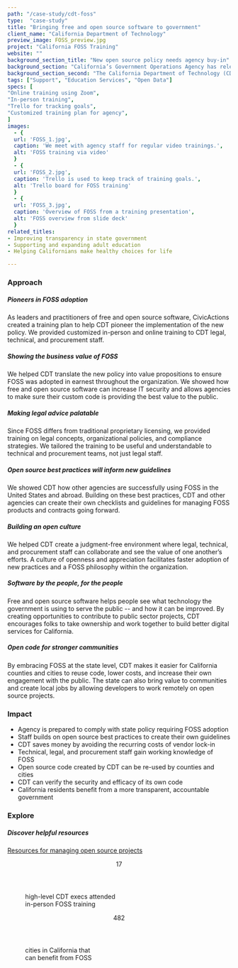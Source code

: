 ```yaml
---
path: "/case-study/cdt-foss"
type:  "case-study"
title: "Bringing free and open source software to government"
client_name: "California Department of Technology"
preview_image: FOSS_preview.jpg
project: "California FOSS Training"
website: ""
background_section_title: "New open source policy needs agency buy-in"
background_section: "California’s Government Operations Agency has released a new policy requiring California governments to prioritize free and open source software (FOSS) for state IT projects. FOSS allows agencies to maintain ownership of their own IT assets, avoiding the costs and pitfalls of vendor lock-in. It also makes government code available for the public to view, reuse, or improve upon."
background_section_second: "The California Department of Technology (CDT), which partners with state and local agencies in delivering digital services, needed help implementing the new FOSS policy. Internal staff needed training to understand the benefits of FOSS adoption and how it would change their jobs. The agency also needed to build a culture of learning and curiosity that would encourage people to get involved in creating better digital products for California."
tags: ["Support", "Education Services", "Open Data"]
specs: [
"Online training using Zoom",
"In-person training",
"Trello for tracking goals",
"Customized training plan for agency", 
]
images:
  - {
  url: 'FOSS_1.jpg', 
  caption: 'We meet with agency staff for regular video trainings.', 
  alt: 'FOSS training via video'
  }
  - {
  url: 'FOSS_2.jpg', 
  caption: 'Trello is used to keep track of training goals.', 
  alt: 'Trello board for FOSS training'
  }
  - {
  url: 'FOSS_3.jpg', 
  caption: 'Overview of FOSS from a training presentation', 
  alt: 'FOSS overview from slide deck'
  }
related_titles:
- Improving transparency in state government
- Supporting and expanding adult education
- Helping Californians make healthy choices for life

---
```


### Approach

##### Pioneers in FOSS adoption
As leaders and practitioners of free and open source software, CivicActions created a training plan to help CDT pioneer the implementation of the new policy. We provided customized in-person and online training to CDT legal, technical, and procurement staff.

##### Showing the business value of FOSS
We helped CDT translate the new policy into value propositions to ensure FOSS was adopted in earnest throughout the organization. We showed how free and open source software can increase IT security and allows agencies to make sure their custom code is providing the best value to the public.

##### Making legal advice palatable
Since FOSS differs from traditional proprietary licensing, we provided training on legal concepts, organizational policies, and compliance strategies. We tailored the training to be useful and understandable to technical and procurement teams, not just legal staff.

##### Open source best practices will inform new guidelines
We showed CDT how other agencies are successfully using FOSS in the United States and abroad. Building on these best practices, CDT and other agencies can create their own checklists and guidelines for managing FOSS products and contracts going forward.

##### Building an open culture
We helped CDT create a judgment-free environment where legal, technical, and procurement staff can collaborate and see the value of one another’s efforts. A culture of openness and appreciation facilitates faster adoption of new practices and a FOSS philosophy within the organization.

##### Software by the people, for the people
Free and open source software helps people see what technology the government is using to serve the public -- and how it can be improved. By creating opportunities to contribute to public sector projects, CDT encourages folks to take ownership and work together to build better digital services for California.

##### Open code for stronger communities
By embracing FOSS at the state level, CDT makes it easier for California counties and cities to reuse code, lower costs, and increase their own engagement with the public. The state can also bring value to communities and create local jobs by allowing developers to work remotely on open source projects.

### Impact
* Agency is prepared to comply with state policy requiring FOSS adoption
* Staff builds on open source best practices to create their own guidelines
* CDT saves money by avoiding the recurring costs of vendor lock-in
* Technical, legal, and procurement staff gain working knowledge of FOSS 
* Open source code created by CDT can be re-used by counties and cities
* CDT can verify the security and efficacy of its own code
* California residents benefit from a more transparent, accountable government

### Explore

##### Discover helpful resources
[Resources for managing open source projects](https://opentechstrategies.com/#resources)
 
<figure>
  <div> 
    <header>17</header>
    <p>high-level CDT execs attended<br>in-person FOSS training<p>
  </div>
  <div> 
      <header>482</header>
      <p>cities in California that<br>can benefit from FOSS<p>
  </div>
</figure>
